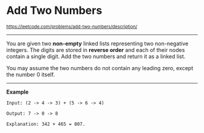 # **Add Two Numbers**
<sub>https://leetcode.com/problems/add-two-numbers/description/</sub>
___
You are given two **non-empty** linked lists representing two non-negative integers. The digits are stored in **reverse order** and each of their nodes contain a single digit. Add the two numbers and return it as a linked list.

You may assume the two numbers do not contain any leading zero, except the number 0 itself.
___
**Example**

    Input: (2 -> 4 -> 3) + (5 -> 6 -> 4)

    Output: 7 -> 0 -> 8

    Explanation: 342 + 465 = 807.

